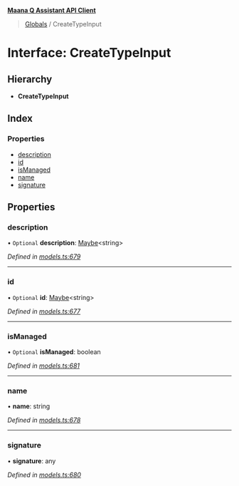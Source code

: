 **[Maana Q Assistant API Client](../README.md)**

> [Globals](../README.md) / CreateTypeInput

# Interface: CreateTypeInput

## Hierarchy

* **CreateTypeInput**

## Index

### Properties

* [description](createtypeinput.md#description)
* [id](createtypeinput.md#id)
* [isManaged](createtypeinput.md#ismanaged)
* [name](createtypeinput.md#name)
* [signature](createtypeinput.md#signature)

## Properties

### description

• `Optional` **description**: [Maybe](../README.md#maybe)\<string>

*Defined in [models.ts:679](https://github.com/maana-io/q-assistant-client/blob/2b2b176/src/models.ts#L679)*

___

### id

• `Optional` **id**: [Maybe](../README.md#maybe)\<string>

*Defined in [models.ts:677](https://github.com/maana-io/q-assistant-client/blob/2b2b176/src/models.ts#L677)*

___

### isManaged

• `Optional` **isManaged**: boolean

*Defined in [models.ts:681](https://github.com/maana-io/q-assistant-client/blob/2b2b176/src/models.ts#L681)*

___

### name

•  **name**: string

*Defined in [models.ts:678](https://github.com/maana-io/q-assistant-client/blob/2b2b176/src/models.ts#L678)*

___

### signature

•  **signature**: any

*Defined in [models.ts:680](https://github.com/maana-io/q-assistant-client/blob/2b2b176/src/models.ts#L680)*
